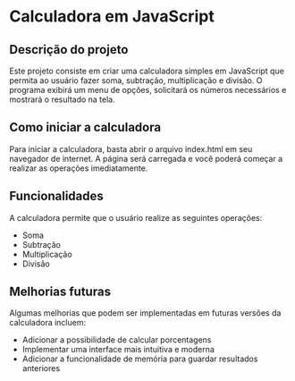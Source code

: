 # Calculadora em JavaScript


## Descrição do projeto
Este projeto consiste em criar uma calculadora simples em JavaScript que permita ao usuário fazer soma, subtração, multiplicação e divisão. O programa exibirá um menu de opções, solicitará os números necessários e mostrará o resultado na tela.

## Como iniciar a calculadora

Para iniciar a calculadora, basta abrir o arquivo index.html em seu navegador de internet. A página será carregada e você poderá começar a realizar as operações imediatamente.

## Funcionalidades

A calculadora permite que o usuário realize as seguintes operações:

- Soma
- Subtração
- Multiplicação
- Divisão

## Melhorias futuras

Algumas melhorias que podem ser implementadas em futuras versões da calculadora incluem:

- Adicionar a possibilidade de calcular porcentagens
- Implementar uma interface mais intuitiva e moderna
- Adicionar a funcionalidade de memória para guardar resultados anteriores
